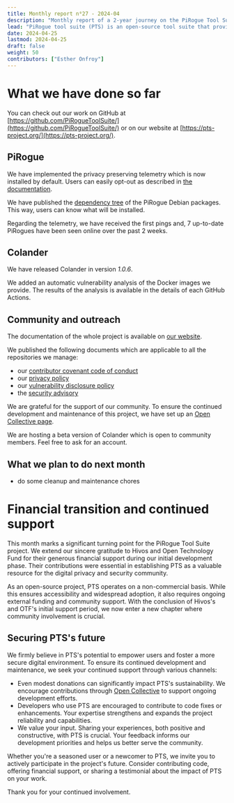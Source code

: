 ```yaml
---
title: Monthly report n⁰27 - 2024-04
description: "Monthly report of a 2-year journey on the PiRogue Tool Suite project"
lead: "PiRogue tool suite (PTS) is an open-source tool suite that provides a comprehensive mobile forensic and network traffic analysis platform."
date: 2024-04-25
lastmod: 2024-04-25
draft: false
weight: 50
contributors: ["Esther Onfroy"]
---
```


# What we have done so far
You can check out our work on GitHub at [https://github.com/PiRogueToolSuite/](https://github.com/PiRogueToolSuite/) or on our website at [https://pts-project.org/](https://pts-project.org/). 

## PiRogue

We have implemented the privacy preserving telemetry which is now installed by default. Users can easily opt-out as described in [the documentation](https://pts-project.org/docs/pirogue/telemetry/).

We have published the [dependency tree](https://pts-project.org/docs/pirogue/operating-system/#packaging-for-pirogue) of the PiRogue Debian packages. This way, users can know what will be installed.

Regarding the telemetry, we have received the first pings and, 7 up-to-date PiRogues have been seen online over the past 2 weeks.

## Colander
We have released Colander in version *1.0.6*.

We added an automatic vulnerability analysis of the Docker images we provide. The results of the analysis is available in the details of each GitHub Actions.

## Community and outreach
The documentation of the whole project is available on [our website](https://pts-project.org). 

We published the following documents which are applicable to all the repositories we manage:
* our [contributor covenant code of conduct](https://pts-project.org/code-of-conduct/) 
* our [privacy policy](https://pts-project.org/privacy-policy/) 
* our [vulnerability disclosure policy](https://pts-project.org/security/disclosure/)
* the [security advisory](https://pts-project.org/security/advisory/)

We are grateful for the support of our community. To ensure the continued development and maintenance of this project, we have set up an [Open Collective page](https://opencollective.com/pts).

We are hosting a beta version of Colander which is open to community members. Feel free to ask for an account.

## What we plan to do next month
* do some cleanup and maintenance chores

# Financial transition and continued support

This month marks a significant turning point for the PiRogue Tool Suite project. We extend our sincere gratitude to Hivos and Open Technology Fund for their generous financial support during our initial development phase. Their contributions were essential in establishing PTS as a valuable resource for the digital privacy and security community. 

As an open-source project, PTS operates on a non-commercial basis. While this ensures accessibility and widespread adoption, it also requires ongoing external funding and community support. With the conclusion of Hivos's and OTF's initial support period, we now enter a new chapter where community involvement is crucial.

## Securing PTS's future

We firmly believe in PTS's potential to empower users and foster a more secure digital environment. To ensure its continued development and maintenance, we seek your continued support through various channels:

* Even modest donations can significantly impact PTS's sustainability. We encourage contributions through [Open Collective](https://opencollective.com/pts) to support ongoing development efforts.
* Developers who use PTS are encouraged to contribute to code fixes or enhancements. Your expertise strengthens and expands the project reliability and capabilities. 
* We value your input. Sharing your experiences, both positive and constructive, with PTS is crucial. Your feedback informs our development priorities and helps us better serve the community.

Whether you're a seasoned user or a newcomer to PTS, we invite you to actively participate in the project's future. Consider contributing code, offering financial support, or sharing a testimonial about the impact of PTS on your work.

Thank you for your continued involvement.
